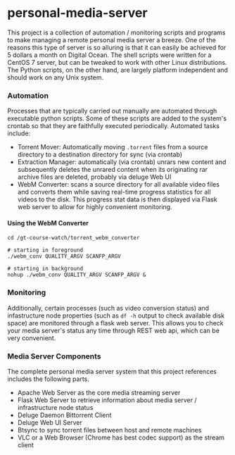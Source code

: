 # personal-media-server
This project is a collection of automation / monitoring scripts and programs to make managing a remote personal media server a breeze. One of the reasons this type of server is so alluring is that it can easily be achieved for 5 dollars a month on Digital Ocean. The shell scripts were written for a CentOS 7 server, but can be tweaked to work with other Linux distributions. The Python scripts, on the other hand, are largely platform independent and should work on any Unix system.

### Automation
Processes that are typically carried out manually are automated through executable python scripts.
Some of these scripts are added to the system's crontab so that they are faithfully executed periodically.
Automated tasks include:
* Torrent Mover: Automatically moving `.torrent` files from a source directory to a destination directory for sync (via crontab)
* Extraction Manager: automatically (via crontab) unrars new content and subsequently deletes the unrared content when its originating rar archive files are deleted, probably via deluge Web UI 
* WebM Converter: scans a source directory for all available video files and converts them while saving real-time progress statistics for all videos to the disk. This progress stat data is then displayed via Flask web server to allow for highly convenient monitoring.

#### Using the WebM Converter
```
cd /gt-course-watch/torrent_webm_converter

# starting in foreground
./webm_conv QUALITY_ARGV SCANFP_ARGV

# starting in background
nohup ./webm_conv QUALITY_ARGV SCANFP_ARGV &
```

### Monitoring
Additionally, certain processes (such as video conversion status) and infastructure node properties (such as `df -h` output to check available disk space) are monitored through a flask web server. This allows you to check your media server's status any time through REST web api, which can be very convenient.

### Media Server Components
The complete personal media server system that this project references includes the following parts.
* Apache Web Server as the core media streaming server
* Flask Web Server to retrieve information about media server / infrastructure node status
* Deluge Daemon Bittorrent Client
* Deluge Web UI Server
* Btsync to sync torrent files between host and remote machines
* VLC or a Web Browser (Chrome has best codec support) as the stream client
